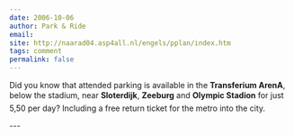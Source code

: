 ```yaml
---
date: 2006-10-06
author: Park & Ride
email: 
site: http://naarad04.asp4all.nl/engels/pplan/index.htm
tags: comment
permalink: false
---
```


<p>
Did you know that attended parking is available in the <strong>Transferium ArenA</strong>, below the stadium, near <strong>Sloterdijk</strong>, <strong>Zeeburg</strong> and <strong>Olympic Stadion</strong> for just  5,50 per day? Including a free return ticket for the metro into the city.</p>
---